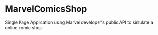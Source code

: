 # MarvelComicsShop
Single Page Application using Marvel developer's public API to simulate a online comic shop
